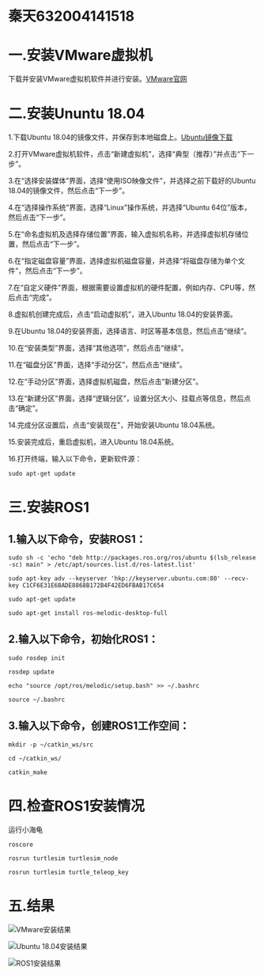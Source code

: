 秦天632004141518
=
一.安装VMware虚拟机
=
下载并安装VMware虚拟机软件并进行安装。[VMware官网](https://www.vmware.com/cn.html)

二.安装Ununtu 18.04
=
1.下载Ubuntu 18.04的镜像文件，并保存到本地磁盘上。[Ubuntu镜像下载](https://ubuntu.com/download/desktop)

2.打开VMware虚拟机软件，点击“新建虚拟机”，选择“典型（推荐）”并点击“下一步”。

3.在“选择安装媒体”界面，选择“使用ISO映像文件”，并选择之前下载好的Ubuntu 18.04的镜像文件，然后点击“下一步”。

4.在“选择操作系统”界面，选择“Linux”操作系统，并选择“Ubuntu 64位”版本，然后点击“下一步”。

5.在“命名虚拟机及选择存储位置”界面，输入虚拟机名称，并选择虚拟机存储位置，然后点击“下一步”。

6.在“指定磁盘容量”界面，选择虚拟机磁盘容量，并选择“将磁盘存储为单个文件”，然后点击“下一步”。

7.在“自定义硬件”界面，根据需要设置虚拟机的硬件配置，例如内存、CPU等，然后点击“完成”。

8.虚拟机创建完成后，点击“启动虚拟机”，进入Ubuntu 18.04的安装界面。

9.在Ubuntu 18.04的安装界面，选择语言、时区等基本信息，然后点击“继续”。

10.在“安装类型”界面，选择“其他选项”，然后点击“继续”。

11.在“磁盘分区”界面，选择“手动分区”，然后点击“继续”。

12.在“手动分区”界面，选择虚拟机磁盘，然后点击“新建分区”。

13.在“新建分区”界面，选择“逻辑分区”，设置分区大小、挂载点等信息，然后点击“确定”。

14.完成分区设置后，点击“安装现在”，开始安装Ubuntu 18.04系统。

15.安装完成后，重启虚拟机，进入Ubuntu 18.04系统。

16.打开终端，输入以下命令，更新软件源：

```sudo apt-get update```

三.安装ROS1
=
1.输入以下命令，安装ROS1：
--
```sudo sh -c 'echo "deb http://packages.ros.org/ros/ubuntu $(lsb_release -sc) main" > /etc/apt/sources.list.d/ros-latest.list'```

```sudo apt-key adv --keyserver 'hkp://keyserver.ubuntu.com:80' --recv-key C1CF6E31E6BADE8868B172B4F42ED6FBAB17C654```

```sudo apt-get update```

```sudo apt-get install ros-melodic-desktop-full```

2.输入以下命令，初始化ROS1：
--
```sudo rosdep init```

```rosdep update```

```echo "source /opt/ros/melodic/setup.bash" >> ~/.bashrc```

```source ~/.bashrc```

3.输入以下命令，创建ROS1工作空间：
--
```mkdir -p ~/catkin_ws/src```

```cd ~/catkin_ws/```

```catkin_make```

四.检查ROS1安装情况
=
运行小海龟

```roscore```

```rosrun turtlesim turtlesim_node```

```rosrun turtlesim turtle_teleop_key```

五.结果
=
![VMware安装结果](https://github.com/2078330050/CAV2020-1sthomework/blob/main/1st/raw.githubusercontent.com_mmexport1678771450632.png?raw=true)

![Ubuntu 18.04安装结果](https://github.com/2078330050/CAV2020-1sthomework/blob/main/1st/raw.githubusercontent.com_mmexport1678771452638.png?raw=true)

![ROS1安装结果](https://github.com/2078330050/CAV2020-1sthomework/blob/main/1st/raw.githubusercontent.com_xiaowugui.png?raw=true)
